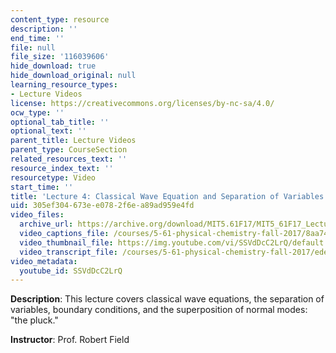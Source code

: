 ```yaml
---
content_type: resource
description: ''
end_time: ''
file: null
file_size: '116039606'
hide_download: true
hide_download_original: null
learning_resource_types:
- Lecture Videos
license: https://creativecommons.org/licenses/by-nc-sa/4.0/
ocw_type: ''
optional_tab_title: ''
optional_text: ''
parent_title: Lecture Videos
parent_type: CourseSection
related_resources_text: ''
resource_index_text: ''
resourcetype: Video
start_time: ''
title: 'Lecture 4: Classical Wave Equation and Separation of Variables'
uid: 305ef304-673e-e078-2f6e-a89ad959e4fd
video_files:
  archive_url: https://archive.org/download/MIT5.61F17/MIT5_61F17_Lecture_04_300k.mp4
  video_captions_file: /courses/5-61-physical-chemistry-fall-2017/8aa74f5104fc5f6d82d0b9c73a693192_SSVdDcC2LrQ.vtt
  video_thumbnail_file: https://img.youtube.com/vi/SSVdDcC2LrQ/default.jpg
  video_transcript_file: /courses/5-61-physical-chemistry-fall-2017/ede1f6543bfb51f16a57901abb00349b_SSVdDcC2LrQ.pdf
video_metadata:
  youtube_id: SSVdDcC2LrQ
---
```


**Description**: This lecture covers classical wave equations, the separation of variables, boundary conditions, and the superposition of normal modes: "the pluck."

**Instructor**: Prof. Robert Field

